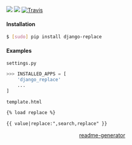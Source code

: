<!--
https://pypi.org/project/readme-generator/
-->

[![](https://img.shields.io/pypi/pyversions/django-replace.svg?longCache=True)](https://pypi.org/project/django-replace/)
[![](https://img.shields.io/pypi/v/django-replace.svg?maxAge=3600)](https://pypi.org/project/django-replace/)
[![Travis](https://api.travis-ci.org/looking-for-a-job/django-replace.py.svg?branch=master)](https://travis-ci.org/looking-for-a-job/django-replace.py/)

#### Installation
```bash
$ [sudo] pip install django-replace
```

#### Examples
`settings.py`
```python
>>> INSTALLED_APPS = [
    'django_replace'
    ...
]
```

`template.html`
```html
{% load replace %}

{{ value|replace:",search,replace" }}
```

<p align="center">
    <a href="https://pypi.org/project/readme-generator/">readme-generator</a>
</p>